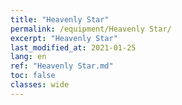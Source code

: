 ```yaml
---
title: "Heavenly Star"
permalink: /equipment/Heavenly Star/
excerpt: "Heavenly Star"
last_modified_at: 2021-01-25
lang: en
ref: "Heavenly Star.md"
toc: false
classes: wide
---
```


